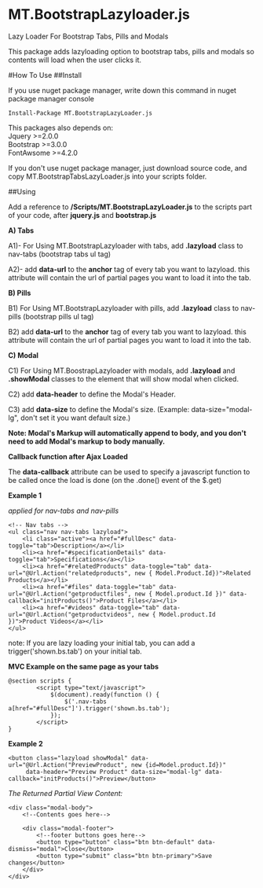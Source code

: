 # MT.BootstrapLazyloader.js
Lazy Loader For Bootstrap Tabs, Pills and Modals

This package adds lazyloading option to bootstrap tabs, pills and modals so contents will load when the user clicks it.


#How To Use
##Install

If you use nuget package manager, write down this command in nuget package manager console

<code>Install-Package MT.BootstrapLazyLoader.js</code>

This packages also depends on: <br />
Jquery >=2.0.0<br />
Bootstrap >=3.0.0<br />
FontAwsome >=4.2.0<br />

If you don't use nuget package manager, just download source code, and copy MT.BootstrapTabsLazyLoader.js into your scripts folder.


##Using

Add a reference to **/Scripts/MT.BootstrapLazyLoader.js** to the scripts part of your code, after **jquery.js** and **bootstrap.js**

**A) Tabs**

A1)- For Using MT.BootstrapLazyloader with tabs, add **.lazyload** class to nav-tabs (bootstrap tabs ul tag)

A2)- add **data-url** to the **anchor** tag of every tab you want to lazyload. this attribute will contain the url of partial pages you want to load it into the tab.  

**B) Pills**

B1) For Using MT.BootstrapLazyloader with pills, add **.lazyload** class to nav-pills (bootstrap pills ul tag)

B2) add **data-url** to the **anchor** tag of every tab you want to lazyload. this attribute will contain the url of partial pages you want to load it into the tab.  

**C) Modal**

C1) For Using MT.BoostrapLazyloader with modals, add **.lazyload** and **.showModal** classes to the element that will show modal when clicked.

C2) add **data-header** to define the Modal's Header.

C3) add **data-size** to define the Modal's size. (Example: data-size="modal-lg", don't set it you want default size.)

**Note: Modal's Markup will automatically append to body, and you don't need to add Modal's markup to body manually.**

**Callback function after Ajax Loaded**

The **data-callback** attribute can be used to specify a javascript function to be called once the load is done (on the .done() event of the $.get)


**Example 1**

*applied for nav-tabs and nav-pills*

    
    <!-- Nav tabs -->
    <ul class="nav nav-tabs lazyload">
        <li class="active"><a href="#fullDesc" data-toggle="tab">Description</a></li>
        <li><a href="#specificationDetails" data-toggle="tab">Specifications</a></li>
        <li><a href="#relatedProducts" data-toggle="tab" data-url="@Url.Action("relatedproducts", new { Model.Product.Id})">Related Products</a></li>
        <li><a href="#files" data-toggle="tab" data-url="@Url.Action("getproductfiles", new { Model.product.Id })" data-callback="initProducts()">Product Files</a></li>
        <li><a href="#videos" data-toggle="tab" data-url="@Url.Action("getproductvideos", new { Model.product.Id })">Product Videos</a></li>
    </ul>
    

note: If you are lazy loading your initial tab, you can add a trigger('shown.bs.tab') on your initial tab.

**MVC Example on the same page as your tabs**
```
@section scripts {
        <script type="text/javascript">
            $(document).ready(function () {                
                $('.nav-tabs a[href="#fullDesc"]').trigger('shown.bs.tab');
            });
        </script>
}
```


**Example 2**

```
<button class="lazyload showModal" data-url="@Url.Action("PreviewProduct", new {id=Model.product.Id})"
     data-header="Preview Product" data-size="modal-lg" data-callback="initProducts()">Preview</button>
```

*The Returned Partial View Content:*

```
<div class="modal-body">
    <!--Contents goes here-->

    <div class="modal-footer">
        <!--footer buttons goes here-->
        <button type="button" class="btn btn-default" data-dismiss="modal">Close</button>
        <button type="submit" class="btn btn-primary">Save changes</button>
    </div>
</div>
```